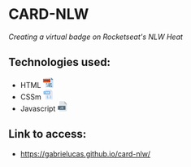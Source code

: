 # CARD-NLW

*Creating a virtual badge on Rocketseat's NLW Heat* 

## Technologies used:

- HTML <img src="/images/html.png" width="20"/>
- CSSm <img src="/images/css.png" width="20"/>
- Javascript <img src="/images/js.png" width="20"/>

## Link to access: 

- https://gabrielucas.github.io/card-nlw/


